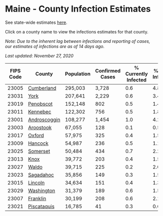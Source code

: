 # Maine - County Infection Estimates

See state-wide estimates [here](/infections/us-me).

Click on a county name to view the infections estimates for that county.

*Note: Due to the inherent lag between infections and reporting of cases, our estimates of infections are as of 14 days ago.*

*Last updated: November 27, 2020*

|   FIPS Code |                       County |   Population |   Confirmed Cases |   % Currently Infected |   % Total Infected |
|-------------|------------------------------|--------------|-------------------|------------------------|--------------------|
|       23005 |     [Cumberland](cumberland) |      295,003 |             3,728 |                    0.6 |                4.8 |
|       23031 |                 [York](york) |      207,641 |             2,229 |                    0.6 |                3.4 |
|       23019 |       [Penobscot](penobscot) |      152,148 |               802 |                    0.5 |                1.4 |
|       23011 |         [Kennebec](kennebec) |      122,302 |               756 |                    0.5 |                1.8 |
|       23001 | [Androscoggin](androscoggin) |      108,277 |             1,454 |                    1.0 |                4.2 |
|       23003 |       [Aroostook](aroostook) |       67,055 |               128 |                    0.1 |                0.5 |
|       23017 |             [Oxford](oxford) |       57,975 |               325 |                    0.4 |                1.5 |
|       23009 |           [Hancock](hancock) |       54,987 |               236 |                    0.5 |                1.1 |
|       23025 |         [Somerset](somerset) |       50,484 |               434 |                    0.7 |                2.2 |
|       23013 |                 [Knox](knox) |       39,772 |               203 |                    0.4 |                1.5 |
|       23027 |               [Waldo](waldo) |       39,715 |               225 |                    0.2 |                2.0 |
|       23023 |       [Sagadahoc](sagadahoc) |       35,856 |               149 |                    0.3 |                1.5 |
|       23015 |           [Lincoln](lincoln) |       34,634 |               151 |                    0.4 |                1.3 |
|       23029 |     [Washington](washington) |       31,379 |               189 |                    0.6 |                1.5 |
|       23007 |         [Franklin](franklin) |       30,199 |               208 |                    0.6 |                2.1 |
|       23021 |   [Piscataquis](piscataquis) |       16,785 |                41 |                    0.3 |                0.6 |